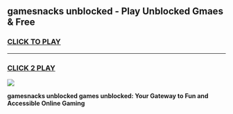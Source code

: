 
## gamesnacks unblocked - Play Unblocked Gmaes & Free
<h3>
<a href="https://news.freeplayer.one?title=gamesnacks_unblocked&ref=23F">CLICK TO PLAY</a></h3>
<hr>

<h3>
<a href="https://news.freeplayer.one?title=gamesnacks_unblocked&ref=23F">CLICK 2 PLAY</a>
  
</h3>

<a href="https://news.freeplayer.one?title=gamesnacks_unblocked&ref=23F/"><img src="https://clearcache.store/games.png"></a>


**gamesnacks unblocked games unblocked: Your Gateway to Fun and Accessible Online Gaming**
